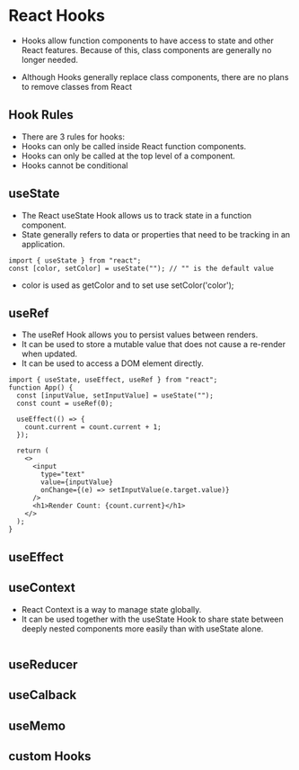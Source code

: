 # React Hooks

- Hooks allow function components to have access to state and other React features. Because of this, class components are generally no longer needed.

- Although Hooks generally replace class components, there are no plans to remove classes from React

## Hook Rules

- There are 3 rules for hooks:
- Hooks can only be called inside React function components.
- Hooks can only be called at the top level of a component.
- Hooks cannot be conditional

## useState

- The React useState Hook allows us to track state in a function component.
- State generally refers to data or properties that need to be tracking in an application.

```
import { useState } from "react";
const [color, setColor] = useState(""); // "" is the default value
```

- color is used as getColor and to set use setColor('color');

## useRef

- The useRef Hook allows you to persist values between renders.
- It can be used to store a mutable value that does not cause a re-render when updated.
- It can be used to access a DOM element directly.

```
import { useState, useEffect, useRef } from "react";
function App() {
  const [inputValue, setInputValue] = useState("");
  const count = useRef(0);

  useEffect(() => {
    count.current = count.current + 1;
  });

  return (
    <>
      <input
        type="text"
        value={inputValue}
        onChange={(e) => setInputValue(e.target.value)}
      />
      <h1>Render Count: {count.current}</h1>
    </>
  );
}
```

## useEffect

## useContext

- React Context is a way to manage state globally.
- It can be used together with the useState Hook to share state between deeply nested components more easily than with useState alone.
```

```
## useReducer

## useCalback

## useMemo

## custom Hooks
